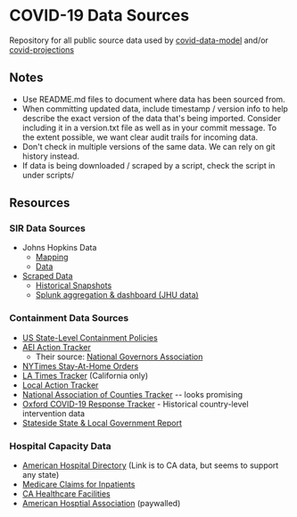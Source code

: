 # COVID-19 Data Sources
Repository for all public source data used by
[covid-data-model](https://github.com/covid-projections/covid-data-model)
and/or
[covid-projections](https://github.com/covid-projections/covid-data-model)

## Notes
* Use README.md files to document where data has been sourced from.
* When committing updated data, include timestamp / version info to help
  describe the exact version of the data that's being imported. Consider 
  including it in a version.txt file as well as in your commit message.  To 
  the extent possible, we want clear audit trails for incoming data.
* Don't check in multiple versions of the same data. We can rely on git history
  instead.
* If data is being downloaded / scraped by a script, check the script in under
  scripts/

## Resources

### SIR Data Sources

* Johns Hopkins Data
  * [Mapping](https://systems.jhu.edu/research/public-health/ncov/)
  * [Data](https://github.com/CSSEGISandData/COVID-19)
* [Scraped Data](https://github.com/lazd/coronadatascraper)
  * [Historical Snapshots](https://github.com/lazd/coronadatascraper-cache)
  * [Splunk aggregation & dashboard (JHU data)](https://github.com/splunk/corona_virus)

### Containment Data Sources

* [US State-Level Containment Policies](https://www.multistate.us/pages/covid-19-policy-tracker)
* [AEI Action Tracker](https://www.aei.org/covid-2019-action-tracker/)
  * Their source: [National Governors Association](https://www.nga.org/coronavirus/#actions)
* [NYTimes Stay-At-Home Orders](https://www.nytimes.com/interactive/2020/us/coronavirus-stay-at-home-order.html)
* [LA Times Tracker](https://www.latimes.com/projects/california-coronavirus-cases-tracking-outbreak/) (California only)
* [Local Action Tracker](https://www.nlc.org/program-initiative/covid-19-local-action-tracker)
* [National Association of Counties Tracker](https://ce.naco.org/?dset=COVID-19&ind=Emergency%20Declaration%20Types) -- looks promising
* [Oxford COVID-19 Response Tracker](https://www.bsg.ox.ac.uk/research/research-projects/oxford-covid-19-government-response-tracker) - Historical country-level intervention data
* [Stateside State & Local Government Report](https://www.stateside.com/sites/default/files/2020-03/Covid-19%20Overview_33020_3p_pub.pdf)

### Hospital Capacity Data

* [American Hospital Directory](https://www.ahd.com/states/hospital_CA.html) (Link is to CA data, but seems to support any state)
* [Medicare Claims for Inpatients](https://www.cms.gov/Research-Statistics-Data-and-Systems/Statistics-Trends-and-Reports/Hospital-Service-Area-File)
* [CA Healthcare Facilities](https://data.chhs.ca.gov/dataset/licensed-healthcare-facility-listing/resource/641c5557-7d65-4379-8fea-6b7dedbda40b?inner_span=True)
* [American Hosptial Association](https://www.ahadata.com/aha-hospital-statistics/) (paywalled)
